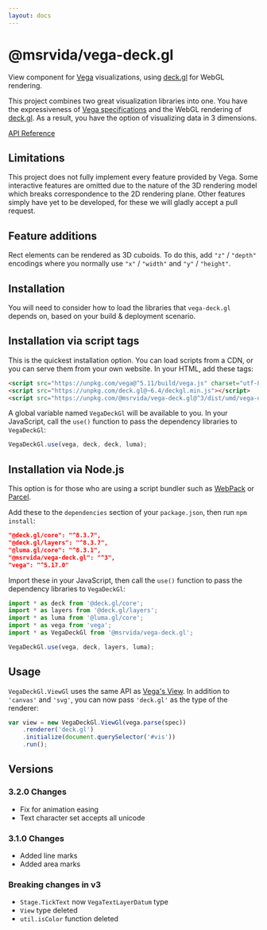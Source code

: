 ```yaml
---
layout: docs
---
```


# @msrvida/vega-deck.gl

View component for [Vega](https://vega.github.io/) visualizations, using [deck.gl](https://deck.gl/) for WebGL rendering.

This project combines two great visualization libraries into one. You have the expressiveness of [Vega specifications](https://vega.github.io/vega/docs/specification/) and the WebGL rendering of [deck.gl](https://deck.gl). As a result, you have the option of visualizing data in 3 dimensions.


[API Reference](/docs/vega-deck.gl/v2/api)

## Limitations

This project does not fully implement every feature provided by Vega. Some interactive features are omitted due to the nature of the 3D rendering model which breaks correspondence to the 2D rendering plane. Other features simply have yet to be developed, for these we will gladly accept a pull request.

## Feature additions

Rect elements can be rendered as 3D cuboids. To do this, add `"z"` / `"depth"` encodings where you normally use `"x"` / `"width"` and `"y"` / `"height"`.

## Installation

You will need to consider how to load the libraries that `vega-deck.gl` depends on, based on your build & deployment scenario.

## Installation via script tags

This is the quickest installation option. You can load scripts from a CDN, or you can serve them from your own website. In your HTML, add these tags:

```html
<script src="https://unpkg.com/vega@^5.11/build/vega.js" charset="utf-8"></script>
<script src="https://unpkg.com/deck.gl@~6.4/deckgl.min.js"></script>
<script src="https://unpkg.com/@msrvida/vega-deck.gl@^3/dist/umd/vega-deck.gl.js"></script>
```

A global variable named `VegaDeckGl` will be available to you. In your JavaScript, call the `use()` function to pass the dependency libraries to `VegaDeckGl`:

```js
VegaDeckGl.use(vega, deck, deck, luma);
```

## Installation via Node.js

This option is for those who are using a script bundler such as [WebPack](https://webpack.js.org) or [Parcel](https://parceljs.org).

Add these to the `dependencies` section of your `package.json`, then run `npm install`:

```json
"@deck.gl/core": "^8.3.7",
"@deck.gl/layers": "^8.3.7",
"@luma.gl/core": "^8.3.1",
"@msrvida/vega-deck.gl": "^3",
"vega": "^5.17.0"
```

Import these in your JavaScript, then call the `use()` function to pass the dependency libraries to `VegaDeckGl`:

```js
import * as deck from '@deck.gl/core';
import * as layers from '@deck.gl/layers';
import * as luma from '@luma.gl/core';
import * as vega from 'vega';
import * as VegaDeckGl from '@msrvida/vega-deck.gl';

VegaDeckGl.use(vega, deck, layers, luma);
```

## Usage

`VegaDeckGl.ViewGl` uses the same API as [Vega's View](https://github.com/vega/vega-view). In addition to `'canvas'` and `'svg'`, you can now pass `'deck.gl'` as the type of the renderer:

```js
var view = new VegaDeckGl.ViewGl(vega.parse(spec))
    .renderer('deck.gl')
    .initialize(document.querySelector('#vis'))
    .run();
```

## Versions

### 3.2.0 Changes

* Fix for animation easing
* Text character set accepts all unicode

### 3.1.0 Changes

* Added line marks
* Added area marks

### Breaking changes in v3

* `Stage.TickText` now `VegaTextLayerDatum` type
* `View` type deleted
* `util.isColor` function deleted
